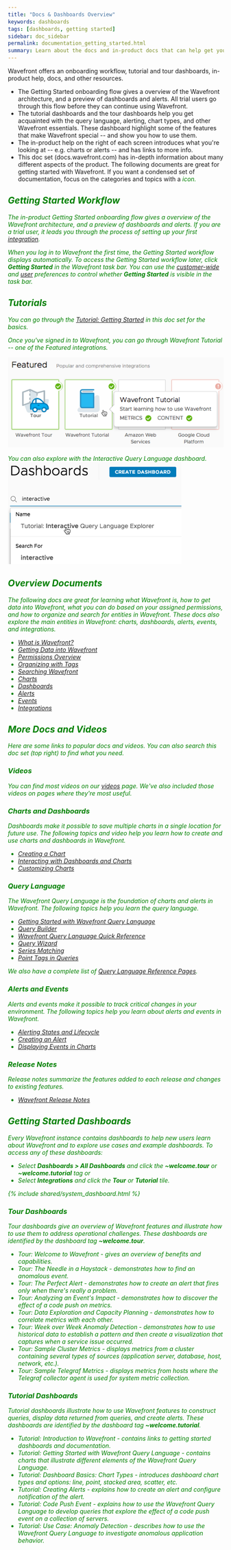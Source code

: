 ```yaml
---
title: "Docs & Dashboards Overview"
keywords: dashboards
tags: [dashboards, getting started]
sidebar: doc_sidebar
permalink: documentation_getting_started.html
summary: Learn about the docs and in-product docs that can help get you up to speed.
---
```


Wavefront offers an onboarding workflow, tutorial and tour dashboards, in-product help, docs, and other resources.

* The Getting Started onboarding flow gives a overview of the Wavefront architecture, and a preview of dashboards and alerts. All trial users go through this flow before they can continue using Wavefront.
* The tutorial dashboards and the tour dashboards help you get acquainted with the query language, alerting, chart types, and other Wavefront essentials. These dashboard highlight some of the features that make Wavefront special -- and show you how to use them.
* The in-product help on the right of each screen introduces what you're looking at -- e.g. charts or alerts -- and has links to more info.
* This doc set (docs.wavefront.com) has in-depth information about many different aspects of the product. The following documents are great for getting started with Wavefront. If you want a condensed set of documentation, focus on the categories and topics with a <i class="fa-check-circle fa" style="color: green;"/> icon.

<a name="getting-started-tutorial"></a>

## Getting Started Workflow

The in-product Getting Started onboarding flow gives a overview of the Wavefront architecture, and a preview of dashboards and alerts. If you are a trial user, it leads you through the process of setting up your first [integration](integrations.html).

When you log in to Wavefront the first time, the Getting Started workflow displays automatically. To access the Getting Started workflow later, click **Getting Started** in the Wavefront task bar. You can use the [customer-wide](users_managing.html#setting-customer-wide-preferences) and [ user](users_account_managing.html#configuring-your-preferences) preferences to control whether **Getting Started** is visible in the task bar.

<a name="tutorials"></a>

## Tutorials <i class="fa-check-circle fa" style="color: green;"/>

You can go through the [Tutorial: Getting Started](tutorial_getting_started.html) in this doc set for the basics.

Once you've signed in to Wavefront, you can go through Wavefront Tutorial -- one of the Featured integrations.

![tutorial integration](images/tutorial_integration.png)

You can also explore with the Interactive Query Language dashboard.
![query language tutorial](images/ql_dashboard.png)

<a name="overview-documents"></a>

## Overview Documents <i class="fa-check-circle fa" style="color: green;"/>

The following docs are great for learning what Wavefront is, how to get data into Wavefront, what you can do based on your assigned permissions, and how to organize and search for entities in Wavefront. These docs also explore the main entities in Wavefront: charts, dashboards, alerts, events, and integrations.

- [What is Wavefront?](wavefront_introduction.html)
- [Getting Data into Wavefront](wavefront_data_ingestion.html)
- [Permissions Overview](permissions_overview.html)
- [Organizing with Tags](tags_overview.html)
- [Searching Wavefront](wavefront_searching.html)
- [Charts](charts.html)
- [Dashboards](dashboards.html)
- [Alerts](alerts.html)
- [Events](events.html)
- [Integrations](integrations.html)

## More Docs and Videos

Here are some links to popular docs and videos. You can also search this doc set (top right) to find what you need.

### Videos

You can find most videos on our [videos](videos.html) page. We've also included those  videos on pages where they're most useful.

### Charts and Dashboards

Dashboards make it possible to save multiple charts in a single location for future use. The following topics and video help you learn how to create and use charts and dashboards in Wavefront.

- [Creating a Chart](charts_creating.html) <i class="fa-check-circle fa" style="color: green;"/>
- [Interacting with Dashboards and Charts](dashboards_interacting.html) <i class="fa-check-circle fa" style="color: green;"/>
- [Customizing Charts](charts_customizing.html)

### Query Language

The Wavefront Query Language is the foundation of charts and alerts in Wavefront. The following topics help you learn the query language.

- [Getting Started with Wavefront Query Language](query_language_getting_started.html) <i class="fa-check-circle fa" style="color: green;"/>
- [Query Builder](query_language_query_builder.html) <i class="fa-check-circle fa" style="color: green;"/>
- [Wavefront Query Language Quick Reference](query_language_reference.html)
- [Query Wizard](query_language_query_wizard.html)
- [Series Matching](query_language_series_matching.html)
- [Point Tags in Queries](query_language_point_tags.html)

We also have a complete list of [Query Language Reference Pages](label_reference%20page.html). 

### Alerts and Events

Alerts and events make it possible to track critical changes in your environment. The following topics help you learn about alerts and events in Wavefront.

- [Alerting States and Lifecycle](alerts_states_lifecycle.html) <i class="fa-check-circle fa" style="color: green;"/>
- [Creating an Alert](alerts.html#creating-an-alert)
-  [Displaying Events in Charts](charts_events_displaying.html)

### Release Notes

Release notes summarize the features added to each release and changes to existing features.

- [Wavefront Release Notes](wavefront_release_notes.html)

## Getting Started Dashboards

Every Wavefront instance contains dashboards to help new users learn about Wavefront and to explore use cases and example dashboards.
To access any of these dashboards:
* Select **Dashboards > All Dashboards** and click the **~welcome.tour** or **~welcome.tutorial** tag or
* Select **Integrations** and click the **Tour** or **Tutorial** tile.

{% include shared/system_dashboard.html %}

### Tour Dashboards

Tour dashboards give an overview of Wavefront features and illustrate how to use them to address operational challenges. These dashboards are identified by the dashboard tag **~welcome.tour**.

- Tour: Welcome to Wavefront - gives an overview of benefits and capabilities.
- Tour: The Needle in a Haystack - demonstrates how to find an anomalous event.
- Tour: The Perfect Alert - demonstrates how to create an alert that fires only when there's really a problem.
- Tour: Analyzing an Event's Impact - demonstrates how to discover the effect of a code push on metrics.
- Tour: Data Exploration and Capacity Planning - demonstrates how to correlate metrics with each other.
- Tour: Week over Week Anomaly Detection - demonstrates how to use historical data to establish a pattern and then create a visualization that captures when a service issue occurred.
- Tour: Sample Cluster Metrics - displays metrics from a cluster containing several types of sources (application server, database, host, network, etc.).
- Tour: Sample Telegraf Metrics - displays metrics from hosts where the Telegraf collector agent is used for system metric collection.

### Tutorial Dashboards

Tutorial dashboards illustrate how to use Wavefront features to construct queries, display data returned from queries, and create alerts. These dashboards are identified by the dashboard tag **~welcome.tutorial**.

- Tutorial: Introduction to Wavefront - contains links to getting started dashboards and documentation.
- Tutorial: Getting Started with Wavefront Query Language - contains charts that illustrate different elements of the Wavefront Query Language.
- Tutorial: Dashboard Basics: Chart Types - introduces dashboard chart types and options: line, point, stacked area, scatter, etc.
- Tutorial: Creating Alerts - explains how to create an alert and configure notification of the alert.
- Tutorial: Code Push Event - explains how to use the Wavefront Query Language to develop queries that explore the effect of a code push event on a collection of servers.
- Tutorial: Use Case: Anomaly Detection - describes how to use the Wavefront Query Language to investigate anomalous application behavior.
